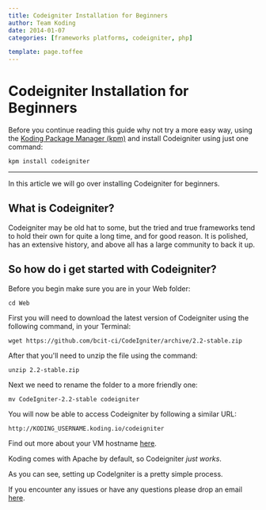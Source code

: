 ```yaml
---
title: Codeigniter Installation for Beginners
author: Team Koding
date: 2014-01-07
categories: [frameworks platforms, codeigniter, php]

template: page.toffee
---
```


# Codeigniter Installation for Beginners

Before you continue reading this guide why not try a more easy way, using the [Koding Package Manager (kpm)](http://learn.koding.com/guides/getting-started-kpm/) and install Codeigniter using just one command:

```
kpm install codeigniter
```

***

In this article we will go over installing Codeigniter for beginners.

## What is Codeigniter?

Codeigniter may be old hat to some, but the tried and true frameworks tend to hold their own for quite a long time, and for good reason. It is polished, has an extensive history, and above all has a large community to back it up. 

## So how do i get started with Codeigniter?

Before you begin make sure you are in your Web folder:

```
cd Web
```

First you will need to download the latest version of Codeigniter using the following command, in your Terminal:

```
wget https://github.com/bcit-ci/CodeIgniter/archive/2.2-stable.zip
```

After that you'll need to unzip the file using the command:

```
unzip 2.2-stable.zip
```

Next we need to rename the folder to a more friendly one:

```
mv CodeIgniter-2.2-stable codeigniter
```

You will now be able to access Codeigniter by following a similar URL:

```
http://KODING_USERNAME.koding.io/codeigniter
```

Find out more about your VM hostname [here](http://learn.koding.com/faq/vm-hostname/).

Koding comes with Apache by default, so Codeigniter _just works_.

As you can see, setting up CodeIgniter is a pretty simple process.

If you encounter any issues or have any questions please drop an email [here](mailto:support@koding.com).
